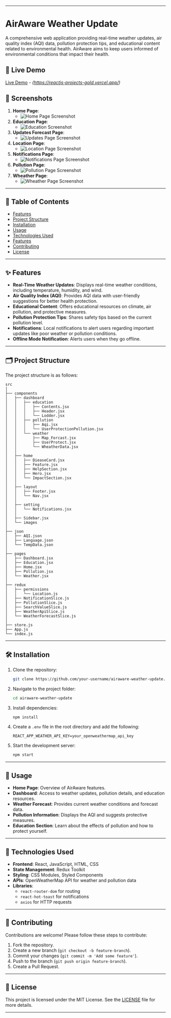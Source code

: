 
---

# AirAware Weather Update

A comprehensive web application providing real-time weather updates, air quality index (AQI) data, pollution protection tips, and educational content related to environmental health. AirAware aims to keep users informed of environmental conditions that impact their health.

## 🚀 Live Demo
[Live Demo](#) - *(https://reactjs-projects-gold.vercel.app/)*

## 📸 Screenshots
1. **Home Page**:
   - ![Home Page Screenshot](./ss/home.png)
2. **Education Page**:
   - ![Education Screenshot](./ss/education.png) 
3. **Updates Forecast Page**:
   - ![Updates Page Screenshot](./ss/day%20night%20updates.png) 
4. **Location Page**:
   - ![Location Page Screenshot](./ss/location.png) 
5. **Notifications Page**:
   - ![Notifications Page Screenshot](./ss/notifications.png) 
5. **Pollution Page**:
   - ![Pollution Page Screenshot](./ss/pollution.png)
5. **Wheather Page**:
   - ![Wheather Page Screenshot](./ss/wheather.png)

---

## 📝 Table of Contents
- [Features](#features)
- [Project Structure](#project-structure)
- [Installation](#installation)
- [Usage](#usage)
- [Technologies Used](#technologies-used)
- [Features](#features)
- [Contributing](#contributing)
- [License](#license)

---

## ✨ Features

- **Real-Time Weather Updates**: Displays real-time weather conditions, including temperature, humidity, and wind.
- **Air Quality Index (AQI)**: Provides AQI data with user-friendly suggestions for better health protection.
- **Educational Content**: Offers educational resources on climate, air pollution, and protective measures.
- **Pollution Protection Tips**: Shares safety tips based on the current pollution level.
- **Notifications**: Local notifications to alert users regarding important updates like poor weather or pollution conditions.
- **Offline Mode Notification**: Alerts users when they go offline.

---

## 🗂️ Project Structure

The project structure is as follows:

```
src
│
├── components
│   ├── dashboard
│   │   ├── education
│   │   │   ├── Contents.jsx
│   │   │   ├── Header.jsx
│   │   │   └── Lodder.jsx
│   │   ├── pollution
│   │   │   ├── Aqi.jsx
│   │   │   └── UserProtectionPollution.jsx
│   │   └── weather
│   │       ├── Map_Forcast.jsx
│   │       ├── UserProtect.jsx
│   │       └── WheatherData.jsx
│   │
│   ├── home
│   │   ├── DieaseCard.jsx
│   │   ├── Feature.jsx
│   │   ├── HelpSection.jsx
│   │   ├── Hero.jsx
│   │   └── ImpactSection.jsx
│   │
│   ├── layout
│   │   ├── Footer.jsx
│   │   └── Nav.jsx
│   │
│   ├── setting
│   │   └── Notifications.jsx
│   │
│   ├── Sidebar.jsx
│   └── images
│
├── json
│   ├── AQI.json
│   ├── Language.json
│   └── TempData.json
│
├── pages
│   ├── Dashboard.jsx
│   ├── Education.jsx
│   ├── Home.jsx
│   ├── Pollution.jsx
│   └── Weather.jsx
│
├── redux
│   ├── permissions
│   │   └── Location.js
│   ├── NotificationSlice.js
│   ├── PollutionSlice.js
│   ├── SearchValueSlice.js
│   ├── WeatherApiSlice.js
│   └── WeatherForecastSlice.js
│
├── store.js
├── App.js
└── index.js
```

---

## 🛠️ Installation

1. Clone the repository:
   ```bash
   git clone https://github.com/your-username/airaware-weather-update.git
   ```
2. Navigate to the project folder:
   ```bash
   cd airaware-weather-update
   ```
3. Install dependencies:
   ```bash
   npm install
   ```
4. Create a `.env` file in the root directory and add the following:
   ```env
   REACT_APP_WEATHER_API_KEY=your_openweathermap_api_key
   ```
5. Start the development server:
   ```bash
   npm start
   ```

---

## 🚀 Usage

- **Home Page**: Overview of AirAware features.
- **Dashboard**: Access to weather updates, pollution details, and education resources.
- **Weather Forecast**: Provides current weather conditions and forecast data.
- **Pollution Information**: Displays the AQI and suggests protective measures.
- **Education Section**: Learn about the effects of pollution and how to protect yourself.

---

## 🧰 Technologies Used

- **Frontend**: React, JavaScript, HTML, CSS
- **State Management**: Redux Toolkit
- **Styling**: CSS Modules, Styled Components
- **APIs**: OpenWeatherMap API for weather and pollution data
- **Libraries**: 
  - `react-router-dom` for routing
  - `react-hot-toast` for notifications
  - `axios` for HTTP requests

---

## 🤝 Contributing

Contributions are welcome! Please follow these steps to contribute:

1. Fork the repository.
2. Create a new branch (`git checkout -b feature-branch`).
3. Commit your changes (`git commit -m 'Add some feature'`).
4. Push to the branch (`git push origin feature-branch`).
5. Create a Pull Request.

---

## 📜 License

This project is licensed under the MIT License. See the [LICENSE](LICENSE) file for more details.

---
